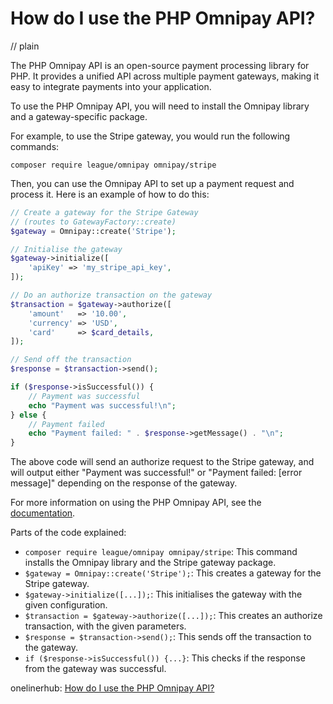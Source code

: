 # How do I use the PHP Omnipay API?
// plain

The PHP Omnipay API is an open-source payment processing library for PHP. It provides a unified API across multiple payment gateways, making it easy to integrate payments into your application.

To use the PHP Omnipay API, you will need to install the Omnipay library and a gateway-specific package.

For example, to use the Stripe gateway, you would run the following commands:

```
composer require league/omnipay omnipay/stripe
```

Then, you can use the Omnipay API to set up a payment request and process it. Here is an example of how to do this:

```php
// Create a gateway for the Stripe Gateway
// (routes to GatewayFactory::create)
$gateway = Omnipay::create('Stripe');

// Initialise the gateway
$gateway->initialize([
    'apiKey' => 'my_stripe_api_key',
]);

// Do an authorize transaction on the gateway
$transaction = $gateway->authorize([
    'amount'   => '10.00',
    'currency' => 'USD',
    'card'     => $card_details,
]);

// Send off the transaction
$response = $transaction->send();

if ($response->isSuccessful()) {
    // Payment was successful
    echo "Payment was successful!\n";
} else {
    // Payment failed
    echo "Payment failed: " . $response->getMessage() . "\n";
}
```

The above code will send an authorize request to the Stripe gateway, and will output either "Payment was successful!" or "Payment failed: [error message]" depending on the response of the gateway.

For more information on using the PHP Omnipay API, see the [documentation](https://omnipay.thephpleague.com/).

Parts of the code explained:

- `composer require league/omnipay omnipay/stripe`: This command installs the Omnipay library and the Stripe gateway package.
- `$gateway = Omnipay::create('Stripe');`: This creates a gateway for the Stripe gateway.
- `$gateway->initialize([...]);`: This initialises the gateway with the given configuration.
- `$transaction = $gateway->authorize([...]);`: This creates an authorize transaction, with the given parameters.
- `$response = $transaction->send();`: This sends off the transaction to the gateway.
- `if ($response->isSuccessful()) {...}`: This checks if the response from the gateway was successful.

onelinerhub: [How do I use the PHP Omnipay API?](https://onelinerhub.com/php-omnipay/how-do-i-use-the-php-omnipay-api)